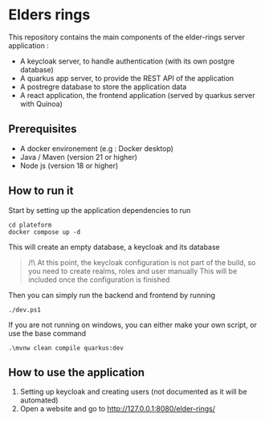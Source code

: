 # Elders rings

This repository contains the main components of the elder-rings server application :

- A keycloak server, to handle authentication (with its own postgre database)
- A quarkus app server, to provide the REST API of the application
- A postregre database to store the application data
- A react application, the frontend application (served by quarkus server with Quinoa)

## Prerequisites

- A docker environement (e.g : Docker desktop)
- Java / Maven (version 21 or higher)
- Node js (version 18 or higher)

## How to run it

Start by setting up the application dependencies to run

```
cd plateform
docker compose up -d
```

This will create an empty database, a keycloak and its database

> /!\ At this point, the keycloak configuration is not part of the build, so you need to create realms, roles and user manually
> This will be included once the configuration is finished

Then you can simply run the backend and frontend by running

```
./dev.ps1
```

If you are not running on windows, you can either make your own script, or use the base command

```
.\mvnw clean compile quarkus:dev
```

## How to use the application

1. Setting up keycloak and creating users (not documented as it will be automated)
2. Open a website and go to http://127.0.0.1:8080/elder-rings/
